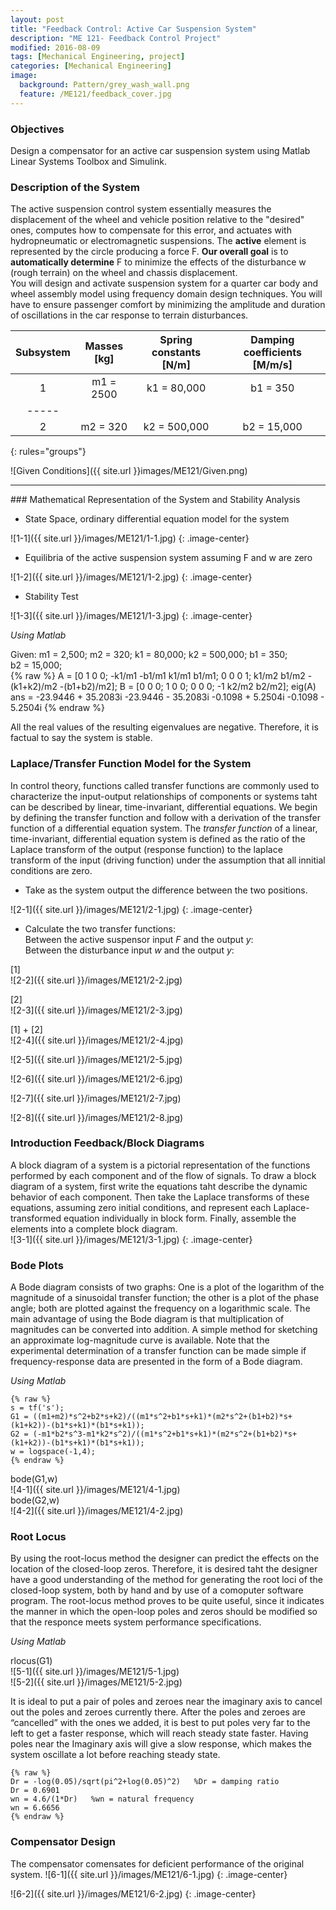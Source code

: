 ```yaml
---
layout: post
title: "Feedback Control: Active Car Suspension System"
description: "ME 121- Feedback Control Project"
modified: 2016-08-09
tags: [Mechanical Engineering, project]
categories: [Mechanical Engineering]
image:
  background: Pattern/grey_wash_wall.png
  feature: /ME121/feedback_cover.jpg
---
```

<style>
hr{
	border: 0;
    height: 1px;
    background-image: linear-gradient(to right, rgba(0, 0, 0, 0), rgba(0, 0, 0, 0.75), rgba(0, 0, 0, 0));
}
</style>

### Objectives
Design a compensator for an active car suspension system using Matlab Linear Systems Toolbox and Simulink.

<!-- more -->

### Description of the System
The active suspension control system essentially measures the displacement of the wheel and vehicle position relative to the "desired" ones, computes how to compensate for this error, and actuates with hydropneumatic or electromagnetic suspensions.  The **active** element is represented by the circle producing a force F.  **Our overall goal** is to **automatically determine** F to minimize the effects of the disturbance w (rough terrain) on the wheel and chassis displacement.<br/>
You will design and activate suspension system for a quarter car body and wheel assembly model using frequency domain design techniques.  You will have to ensure passenger comfort by minimizing the amplitude and duration of oscillations in the car response to terrain disturbances.

| Subsystem | Masses [kg] | Spring constants [N/m]| Damping coefficients [M/m/s] |
|:---------:|:-----------:|:---------------------:|:----------------------------:|
|     1     |  m1 = 2500  |      k1 = 80,000      |           b1 = 350           |
|-----
|     2     |  m2 = 320   |      k2 = 500,000     |           b2 = 15,000        |
{: rules="groups"}

![Given Conditions]({{ site.url }}images/ME121/Given.png) <br/>

<hr>
### Mathematical Representation of the System and Stability Analysis

* State Space, ordinary differential equation model for the system

![1-1]({{ site.url }}/images/ME121/1-1.jpg)
{: .image-center}

* Equilibria of the active suspension system assuming F and w are zero

![1-2]({{ site.url }}/images/ME121/1-2.jpg)
{: .image-center}

* Stability Test<br/>

![1-3]({{ site.url }}/images/ME121/1-3.jpg)
{: .image-center}

<cite>Using Matlab</cite>

Given: m1&nbsp;=&nbsp;2,500; m2&nbsp;=&nbsp;320; k1&nbsp;=&nbsp;80,000; k2&nbsp;=&nbsp;500,000; b1&nbsp;=&nbsp;350; b2&nbsp;=&nbsp;15,000; <br/>
	{% raw %}
	A = [0 1 0 0; -k1/m1 -b1/m1 k1/m1 b1/m1; 0 0 0 1; k1/m2 b1/m2 -(k1+k2)/m2 -(b1+b2)/m2];
	B = [0 0 0; 1 0 0; 0 0 0; -1 k2/m2 b2/m2];
	eig(A)
	ans =
		-23.9446 + 35.2083i
		-23.9446 - 35.2083i
		-0.1098 + 5.2504i
		-0.1098 - 5.2504i
	{% endraw %}

All the real values of the resulting eigenvalues are negative.  Therefore, it is factual to say the system is stable.

### Laplace/Transfer Function Model for the System
In control theory, functions called transfer functions are commonly used to characterize the input-output relationships of components or systems taht can be described by linear, time-invariant, differential equations.  We begin by defining the transfer function and follow with a derivation of the transfer function of a differential equation system.  The <cite>transfer function</cite> of a linear, time-invariant, differential equation system is defined as the ratio of the Laplace transform of the output (response function) to the laplace transform of the input (driving function) under the assumption that all innitial conditions are zero.

* Take as the system output the difference between the two positions.

![2-1]({{ site.url }}/images/ME121/2-1.jpg)
{: .image-center}

* Calculate the two transfer functions: <br/>
	Between the active suspensor input <cite>F</cite> and the output <cite>y</cite>: <br/>
	Between the disturbance input <cite>w</cite> and the output <cite>y</cite>: <br/>

[1] <br/>
![2-2]({{ site.url }}/images/ME121/2-2.jpg) <br/>

[2] <br/>
![2-3]({{ site.url }}/images/ME121/2-3.jpg) <br/>

[1] + [2] <br/>
![2-4]({{ site.url }}/images/ME121/2-4.jpg) <br/>

![2-5]({{ site.url }}/images/ME121/2-5.jpg) <br/>

![2-6]({{ site.url }}/images/ME121/2-6.jpg) <br/>

![2-7]({{ site.url }}/images/ME121/2-7.jpg) <br/>

![2-8]({{ site.url }}/images/ME121/2-8.jpg) <br/>

### Introduction Feedback/Block Diagrams
A block diagram of a system is a pictorial representation of the functions performed by each component and of the flow of signals.
To draw a block diagram of a system, first write the equations taht describe the dynamic behavior of each component.  Then take the Laplace transforms of these equations, assuming zero initial conditions, and represent each Laplace-transformed equation individually in block form.  Finally, assemble the elements into a complete block diagram. <br/>
![3-1]({{ site.url }}/images/ME121/3-1.jpg)
{: .image-center}

### Bode Plots
A Bode diagram consists of two graphs: One is a plot of the logarithm of the magnitude of a sinusoidal transfer function; the other is a plot of the phase angle; both are plotted against the frequency on a logarithmic scale.  The main advantage of using the Bode diagram is that multiplication of magnitudes can be converted into addition.  A simple method for sketching an approximate log-magnitude curve is available.  Note that the experimental determination of a transfer function can be made simple if frequency-response data are presented in the form of a Bode diagram. <br/>

<cite>Using Matlab</cite>

	{% raw %}
	s = tf('s');
	G1 = ((m1+m2)*s^2+b2*s+k2)/((m1*s^2+b1*s+k1)*(m2*s^2+(b1+b2)*s+(k1+k2))-(b1*s+k1)*(b1*s+k1));
	G2 = (-m1*b2*s^3-m1*k2*s^2)/((m1*s^2+b1*s+k1)*(m2*s^2+(b1+b2)*s+(k1+k2))-(b1*s+k1)*(b1*s+k1));
	w = logspace(-1,4);
	{% endraw %}

bode(G1,w) <br/>
![4-1]({{ site.url }}/images/ME121/4-1.jpg) <br/>
bode(G2,w) <br/>
![4-2]({{ site.url }}/images/ME121/4-2.jpg)

### Root Locus
By using the root-locus method the designer can predict the effects on the location of the closed-loop zeros.  Therefore, it is desired taht the designer have a good understanding of the method for generating the root loci of the closed-loop system, both by hand and by use of a comoputer software program.  The root-locus method proves to be quite useful, since it indicates the manner in which the open-loop poles and zeros should be modified so that the responce meets system performance specifications. <br/>

<cite>Using Matlab</cite> <br/>

rlocus(G1) <br/>
![5-1]({{ site.url }}/images/ME121/5-1.jpg) <br/>
![5-2]({{ site.url }}/images/ME121/5-2.jpg) <br/>

It is ideal to put a pair of poles and zeroes near the imaginary axis to cancel out the poles and zeroes currently there.  After the poles and zeroes are “cancelled” with the ones we added, it is best to put poles very far to the left to get a faster response, which will reach steady state faster.  Having poles near the Imaginary axis will give a slow response, which makes the system oscillate a lot before reaching steady state. <br/>

	{% raw %}
	Dr = -log(0.05)/sqrt(pi^2+log(0.05)^2)   %Dr = damping ratio
	Dr = 0.6901
	wn = 4.6/(1*Dr)   %wn = natural frequency
	wn = 6.6656
	{% endraw %}

### Compensator Design
The compensator comensates for deficient performance of the original system.
![6-1]({{ site.url }}/images/ME121/6-1.jpg)
{: .image-center}
<br/>

![6-2]({{ site.url }}/images/ME121/6-2.jpg)
{: .image-center}